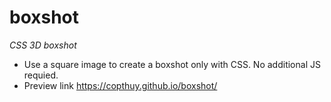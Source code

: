 # boxshot
*CSS 3D boxshot*

- Use a square image to create a boxshot only with CSS. No additional JS requied.
- Preview link https://copthuy.github.io/boxshot/
